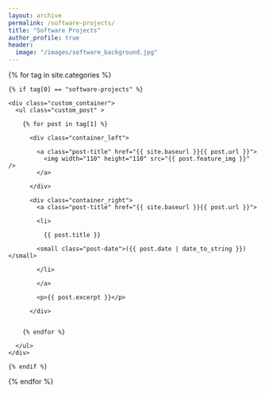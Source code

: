 ```yaml
---
layout: archive
permalink: /software-projects/
title: "Software Projects"
author_profile: true
header:
  image: "/images/software_background.jpg"
---
```



<div class="tags-expo-section">

  {% for tag in site.categories %}

    {% if tag[0] == "software-projects" %}

    <div class="custom_container">
      <ul class="custom_post" >

        {% for post in tag[1] %}

          <div class="container_left">

            <a class="post-title" href="{{ site.baseurl }}{{ post.url }}">
              <img width="110" height="110" src="{{ post.feature_img }}" />
            </a>

          </div>

          <div class="container_right">
            <a class="post-title" href="{{ site.baseurl }}{{ post.url }}">

            <li>

              {{ post.title }}

            <small class="post-date">({{ post.date | date_to_string }})</small>

            </li>

            </a>

            <p>{{ post.excerpt }}</p>

          </div>


        {% endfor %}

      </ul>
    </div>

    {% endif %}

  {% endfor %}

</div>
